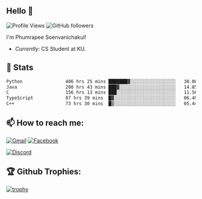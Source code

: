 
<h2>Hello 👋</h2> 

![Profile Views](https://komarev.com/ghpvc/?username=Homiez09&label=Profile%20views&color=0e75b6&style=flat)
![GitHub followers](https://img.shields.io/github/followers/HomieZ09.svg?style=social&label=Follow)


I'm Phumrapee Soenvanichakul!

- <i>Currently:</i> CS Student at KU.

<h2>👀 Stats</h2>

<!--START_SECTION:waka-->

```txt
Python                406 hrs 25 mins ███████▓░░░░░░░░░░░░░░░░░   30.08 %
Java                  200 hrs 43 mins ███▓░░░░░░░░░░░░░░░░░░░░░   14.85 %
C                     156 hrs 13 mins ███░░░░░░░░░░░░░░░░░░░░░░   11.56 %
TypeScript            87 hrs 39 mins  █▓░░░░░░░░░░░░░░░░░░░░░░░   06.49 %
C++                   73 hrs 30 mins  █▒░░░░░░░░░░░░░░░░░░░░░░░   05.44 %
```

<!--END_SECTION:waka-->

<h2>📫 How to reach me:</h2>

<a href="mailto:phumrapeesoen1@gmail.com">![Gmail](https://img.shields.io/badge/Gmail-D14836?style=for-the-badge&logo=gmail&logoColor=white)</a> 
<a href="https://web.facebook.com/phumrapee.soenvanichakul.3/">![Facebook](https://img.shields.io/badge/Facebook-4267B2?style=for-the-badge&logo=facebook&logoColor=white)</a>

<a href="https://discord.gg/EWnAEUtFVm">![Discord](https://discord.c99.nl/widget/theme-1/297740667784921089.png)</a> 

<h2>🏆 Github Trophies:</h2>

[![trophy](https://github-profile-trophy.vercel.app/?username=Homiez09&theme=discord&row=1)](https://github.com/ryo-ma/github-profile-trophy)
